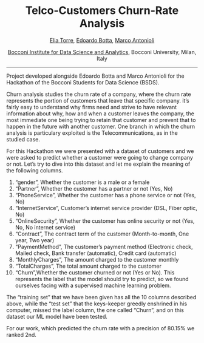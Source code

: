 <h1 align="center">
Telco-Customers Churn-Rate Analysis</h1>

<div align="center">
  <a href="https://www.linkedin.com/in/eliatorre/">Elia Torre</a>,
  <a href="https://www.linkedin.com/in/edoardobotta/">Edoardo Botta</a>,
  <a href="https://www.linkedin.com/in/marco-antonioli/">Marco Antonioli</a>
  <p><a href="https://bidsa.unibocconi.eu">Bocconi Institute for Data Science and Analytics</a>, Bocconi University, Milan, Italy</p>
</div>

<hr/>

Project developed alongside Edoardo Botta and Marco Antonioli for the Hackathon of the Bocconi Students for Data Science (BSDS).

Churn analysis studies the churn rate of a company, where the churn rate represents the portion of customers that leave that specific company. it’s fairly easy to understand why firms need and strive to have relevant information about why, how and when a customer leaves the company, the most immediate one being trying to retain that customer and prevent that to happen in the future with another customer. One branch in which the churn analysis is particulary exploited is the Telecommunications, as in the studied case.

For this Hackathon we were presented with a dataset of customers and we were asked to predict whether a customer were going to change company or not. Let’s try to dive into this dataset and let me explain the meaning of the following columns.

1) “gender”, Whether the customer is a male or a female
2) “Partner”, Whether the customer has a partner or not (Yes, No)
3) “PhoneService”, Whether the customer has a phone service or not (Yes, No)
4) “InternetService”, Customer’s internet service provider (DSL, Fiber optic, No)
5) “OnlineSecurity”, Whether the customer has online security or not (Yes, No, No
internet service)
6) “Contract”, The contract term of the customer (Month-to-month, One year, Two year)
7) “PaymentMethod”, The customer’s payment method (Electronic check, Mailed check,
Bank transfer (automatic), Credit card (automatic)
8) “MonthlyCharges”, The amount charged to the customer monthly
9) “TotalCharges”, The total amount charged to the customer
10) “Churn”,Whether the customer churned or not (Yes or No). This represents the label
that the model should try to predict, so we found ourselves facing with a supervised
machine learning problem.

The “training set” that we have been given has all the 10 columns described above, while the “test set” that the keys-keeper greedly enshrined in his computer, missed the label column, the one called “Churn”, and on this dataset our ML model have been tested.

For our work, which predicted the churn rate with a precision of 80.15% we ranked 2nd.
